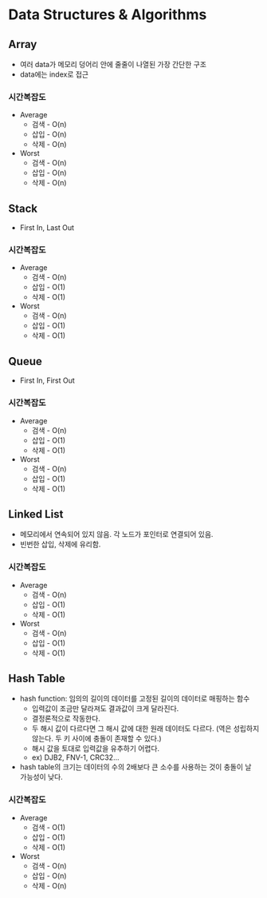 # Data Structures & Algorithms

## Array

- 여러 data가 메모리 덩어리 안에 줄줄이 나열된 가장 간단한 구조
- data에는 index로 접근

### 시간복잡도

* Average
    * 검색 - O(n)
    * 삽입 - O(n)
    * 삭제 - O(n)
* Worst
    * 검색 - O(n)
    * 삽입 - O(n)
    * 삭제 - O(n)

## Stack

- First In, Last Out

### 시간복잡도

* Average
    * 검색 - O(n)
    * 삽입 - O(1)
    * 삭제 - O(1)
* Worst
    * 검색 - O(n)
    * 삽입 - O(1)
    * 삭제 - O(1)

## Queue

- First In, First Out

### 시간복잡도

* Average
    * 검색 - O(n)
    * 삽입 - O(1)
    * 삭제 - O(1)
* Worst
    * 검색 - O(n)
    * 삽입 - O(1)
    * 삭제 - O(1)

## Linked List

- 메모리에서 연속되어 있지 않음. 각 노드가 포인터로 연결되어 있음. 
- 빈번한 삽입, 삭제에 유리함. 

### 시간복잡도

* Average
    * 검색 - O(n)
    * 삽입 - O(1)
    * 삭제 - O(1)
* Worst
    * 검색 - O(n)
    * 삽입 - O(1)
    * 삭제 - O(1)

## Hash Table

- hash function: 임의의 길이의 데이터를 고정된 길이의 데이터로 매핑하는 함수
    - 입력값이 조금만 달라져도 결과값이 크게 달라진다. 
    - 결정론적으로 작동한다. 
    - 두 해시 값이 다르다면 그 해시 값에 대한 원래 데이터도 다르다. (역은 성립하지 않는다. 두 키 사이에 충돌이 존재할 수 있다.)
    - 해시 값을 토대로 입력값을 유추하기 어렵다.
    - ex) DJB2, FNV-1, CRC32...
- hash table의 크기는 데이터의 수의 2배보다 큰 소수를 사용하는 것이 충돌이 날 가능성이 낮다. 

### 시간복잡도

* Average
    * 검색 - O(1)
    * 삽입 - O(1)
    * 삭제 - O(1)
* Worst
    * 검색 - O(n)
    * 삽입 - O(n)
    * 삭제 - O(n)
